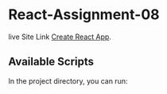 # React-Assignment-08

live Site Link [Create React App](https://bhaskar-assignment-8.netlify.app/).

## Available Scripts

In the project directory, you can run:

